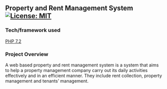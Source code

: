 ## Property and Rent Management System [![License: MIT](https://img.shields.io/badge/License-MIT-yellow.svg)](https://opensource.org/licenses/MIT)  
### Tech/framework used 
[PHP 7.2](http://php.net/docs.php) 

### Project Overview 
A web based property and rent management system is a system that aims to help a property management company carry out its daily activities effectively and in an efficient manner. They include rent collection, property management and tenants’ management.  


